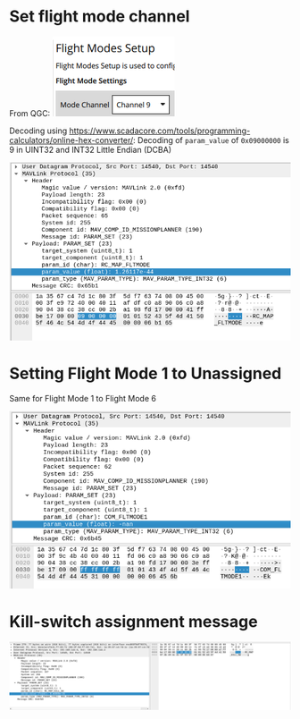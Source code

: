 # Set flight mode channel
From QGC:
![alt text](image-1.png)

Decoding using https://www.scadacore.com/tools/programming-calculators/online-hex-converter/:
Decoding of `param_value` of `0x09000000` is 9 in UINT32 and INT32 Little Endian (DCBA)

![alt text](image.png)


# Setting Flight Mode 1 to Unassigned
Same for Flight Mode 1 to Flight Mode 6

![alt text](image-2.png)

# Kill-switch assignment message
![alt text](image-5.png)